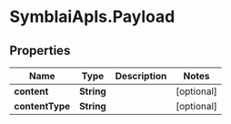 # SymblaiApIs.Payload

## Properties
Name | Type | Description | Notes
------------ | ------------- | ------------- | -------------
**content** | **String** |  | [optional] 
**contentType** | **String** |  | [optional] 


